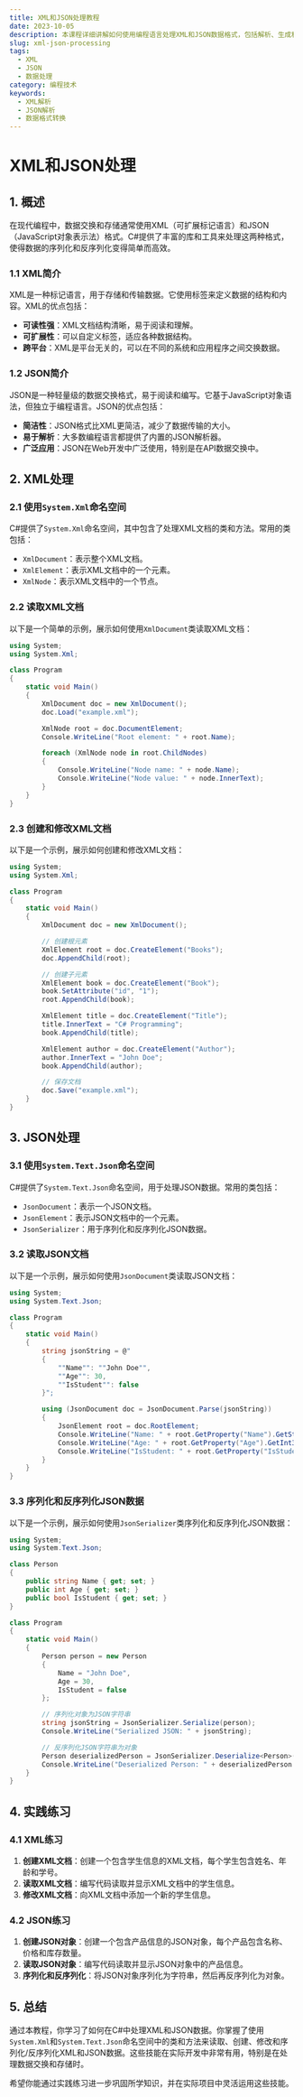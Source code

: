 ```yaml
---
title: XML和JSON处理教程
date: 2023-10-05
description: 本课程详细讲解如何使用编程语言处理XML和JSON数据格式，包括解析、生成和转换。
slug: xml-json-processing
tags:
  - XML
  - JSON
  - 数据处理
category: 编程技术
keywords:
  - XML解析
  - JSON解析
  - 数据格式转换
---
```


# XML和JSON处理

## 1. 概述

在现代编程中，数据交换和存储通常使用XML（可扩展标记语言）和JSON（JavaScript对象表示法）格式。C#提供了丰富的库和工具来处理这两种格式，使得数据的序列化和反序列化变得简单而高效。

### 1.1 XML简介

XML是一种标记语言，用于存储和传输数据。它使用标签来定义数据的结构和内容。XML的优点包括：

- **可读性强**：XML文档结构清晰，易于阅读和理解。
- **可扩展性**：可以自定义标签，适应各种数据结构。
- **跨平台**：XML是平台无关的，可以在不同的系统和应用程序之间交换数据。

### 1.2 JSON简介

JSON是一种轻量级的数据交换格式，易于阅读和编写。它基于JavaScript对象语法，但独立于编程语言。JSON的优点包括：

- **简洁性**：JSON格式比XML更简洁，减少了数据传输的大小。
- **易于解析**：大多数编程语言都提供了内置的JSON解析器。
- **广泛应用**：JSON在Web开发中广泛使用，特别是在API数据交换中。

## 2. XML处理

### 2.1 使用`System.Xml`命名空间

C#提供了`System.Xml`命名空间，其中包含了处理XML文档的类和方法。常用的类包括：

- `XmlDocument`：表示整个XML文档。
- `XmlElement`：表示XML文档中的一个元素。
- `XmlNode`：表示XML文档中的一个节点。

### 2.2 读取XML文档

以下是一个简单的示例，展示如何使用`XmlDocument`类读取XML文档：

```csharp
using System;
using System.Xml;

class Program
{
    static void Main()
    {
        XmlDocument doc = new XmlDocument();
        doc.Load("example.xml");

        XmlNode root = doc.DocumentElement;
        Console.WriteLine("Root element: " + root.Name);

        foreach (XmlNode node in root.ChildNodes)
        {
            Console.WriteLine("Node name: " + node.Name);
            Console.WriteLine("Node value: " + node.InnerText);
        }
    }
}
```

### 2.3 创建和修改XML文档

以下是一个示例，展示如何创建和修改XML文档：

```csharp
using System;
using System.Xml;

class Program
{
    static void Main()
    {
        XmlDocument doc = new XmlDocument();

        // 创建根元素
        XmlElement root = doc.CreateElement("Books");
        doc.AppendChild(root);

        // 创建子元素
        XmlElement book = doc.CreateElement("Book");
        book.SetAttribute("id", "1");
        root.AppendChild(book);

        XmlElement title = doc.CreateElement("Title");
        title.InnerText = "C# Programming";
        book.AppendChild(title);

        XmlElement author = doc.CreateElement("Author");
        author.InnerText = "John Doe";
        book.AppendChild(author);

        // 保存文档
        doc.Save("example.xml");
    }
}
```

## 3. JSON处理

### 3.1 使用`System.Text.Json`命名空间

C#提供了`System.Text.Json`命名空间，用于处理JSON数据。常用的类包括：

- `JsonDocument`：表示一个JSON文档。
- `JsonElement`：表示JSON文档中的一个元素。
- `JsonSerializer`：用于序列化和反序列化JSON数据。

### 3.2 读取JSON文档

以下是一个示例，展示如何使用`JsonDocument`类读取JSON文档：

```csharp
using System;
using System.Text.Json;

class Program
{
    static void Main()
    {
        string jsonString = @"
        {
            ""Name"": ""John Doe"",
            ""Age"": 30,
            ""IsStudent"": false
        }";

        using (JsonDocument doc = JsonDocument.Parse(jsonString))
        {
            JsonElement root = doc.RootElement;
            Console.WriteLine("Name: " + root.GetProperty("Name").GetString());
            Console.WriteLine("Age: " + root.GetProperty("Age").GetInt32());
            Console.WriteLine("IsStudent: " + root.GetProperty("IsStudent").GetBoolean());
        }
    }
}
```

### 3.3 序列化和反序列化JSON数据

以下是一个示例，展示如何使用`JsonSerializer`类序列化和反序列化JSON数据：

```csharp
using System;
using System.Text.Json;

class Person
{
    public string Name { get; set; }
    public int Age { get; set; }
    public bool IsStudent { get; set; }
}

class Program
{
    static void Main()
    {
        Person person = new Person
        {
            Name = "John Doe",
            Age = 30,
            IsStudent = false
        };

        // 序列化对象为JSON字符串
        string jsonString = JsonSerializer.Serialize(person);
        Console.WriteLine("Serialized JSON: " + jsonString);

        // 反序列化JSON字符串为对象
        Person deserializedPerson = JsonSerializer.Deserialize<Person>(jsonString);
        Console.WriteLine("Deserialized Person: " + deserializedPerson.Name);
    }
}
```

## 4. 实践练习

### 4.1 XML练习

1. **创建XML文档**：创建一个包含学生信息的XML文档，每个学生包含姓名、年龄和学号。
2. **读取XML文档**：编写代码读取并显示XML文档中的学生信息。
3. **修改XML文档**：向XML文档中添加一个新的学生信息。

### 4.2 JSON练习

1. **创建JSON对象**：创建一个包含产品信息的JSON对象，每个产品包含名称、价格和库存数量。
2. **读取JSON对象**：编写代码读取并显示JSON对象中的产品信息。
3. **序列化和反序列化**：将JSON对象序列化为字符串，然后再反序列化为对象。

## 5. 总结

通过本教程，你学习了如何在C#中处理XML和JSON数据。你掌握了使用`System.Xml`和`System.Text.Json`命名空间中的类和方法来读取、创建、修改和序列化/反序列化XML和JSON数据。这些技能在实际开发中非常有用，特别是在处理数据交换和存储时。

希望你能通过实践练习进一步巩固所学知识，并在实际项目中灵活运用这些技能。